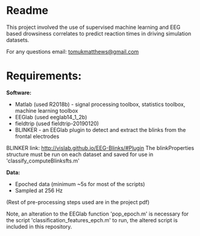 # Readme

This project involved the use of supervised machine learning and EEG based drowsiness correlates to predict reaction times in driving simulation datasets.

For any questions email: tomukmatthews@gmail.com

# **Requirements:**

**Software:**
* Matlab (used R2018b) - signal processing toolbox, statistics toolbox, machine learning toolbox
* EEGlab (used eeglab14_1_2b)
* fieldtrip (used fieldtrip-20190120)
* BLINKER - an EEGlab plugin to detect and extract the blinks from the frontal electrodes

BLINKER link: http://vislab.github.io/EEG-Blinks/#Plugin
The blinkProperties structure must be run on each dataset and saved for use in 'classify_computeBlinksfts.m'

**Data:**
* Epoched data (minimum ~5s for most of the scripts)
* Sampled at 256 Hz

(Rest of pre-processing steps used are in the project pdf)

Note, an alteration to the EEGlab function 'pop_epoch.m' is necessary for the script 'classification_features_epch.m' to run, the altered script is included in this repository.

